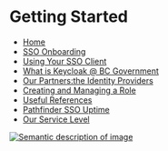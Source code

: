 # Getting Started

- [Home](https://github.com/bcgov/sso-keycloak/wiki)
- [SSO Onboarding](https://github.com/bcgov/sso-keycloak/wiki/SSO-Onboarding)
- [Using Your SSO Client](https://github.com/bcgov/sso-keycloak/wiki/Using-Your-SSO-Client)
- [What is Keycloak @ BC Government](https://github.com/bcgov/sso-keycloak/wiki/What-is-Keycloak-@-BC-Government%3F)
- [Our Partners:the Identity Providers](https://github.com/bcgov/sso-keycloak/wiki/Our-Partners-the-Identity-Providers)
- [Creating and Managing a Role](https://github.com/bcgov/sso-keycloak/wiki/Creating-a-Role)
- [Useful References](https://github.com/bcgov/sso-keycloak/wiki/Useful-References)
- [Pathfinder SSO Uptime](https://github.com/bcgov/sso-keycloak/wiki/Pathfinder-Uptime-Monitoring)
- [Our Service Level](https://github.com/bcgov/sso-keycloak/wiki/Alerts-and-Us#service-levels)


[![Semantic description of image](https://user-images.githubusercontent.com/87393930/133819035-4d0444b7-f962-4370-93b5-ac6201a05d0f.png)][2]

[2]:https://github.com/bcgov/sso-keycloak/wiki/Additional-Help
